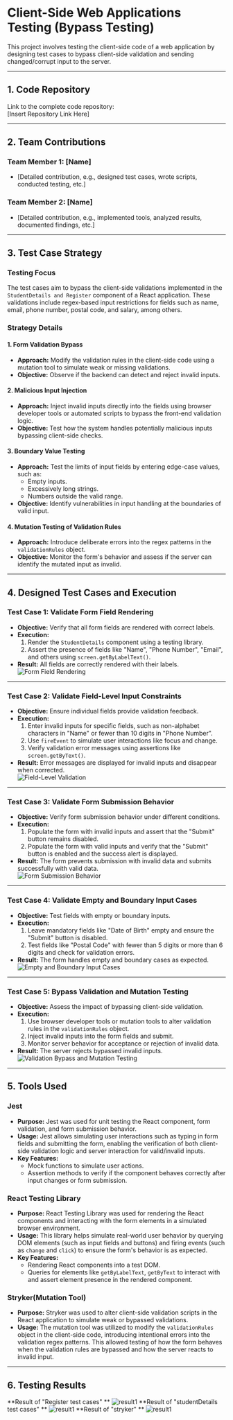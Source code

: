 # Client-Side Web Applications Testing (Bypass Testing)

This project involves testing the client-side code of a web application by designing test cases to bypass client-side validation and sending changed/corrupt input to the server.

---

## 1. Code Repository  
Link to the complete code repository:  
[Insert Repository Link Here]  

---

## 2. Team Contributions  
### Team Member 1: [Name]  
- [Detailed contribution, e.g., designed test cases, wrote scripts, conducted testing, etc.]  

### Team Member 2: [Name]  
- [Detailed contribution, e.g., implemented tools, analyzed results, documented findings, etc.]  

---

## 3. Test Case Strategy  

### Testing Focus  
The test cases aim to bypass the client-side validations implemented in the `StudentDetails and Register` component of a React application. These validations include regex-based input restrictions for fields such as name, email, phone number, postal code, and salary, among others.

### Strategy Details  

#### 1. Form Validation Bypass  
- **Approach:** Modify the validation rules in the client-side code using a mutation tool to simulate weak or missing validations.  
- **Objective:** Observe if the backend can detect and reject invalid inputs.

#### 2. Malicious Input Injection  
- **Approach:** Inject invalid inputs directly into the fields using browser developer tools or automated scripts to bypass the front-end validation logic.  
- **Objective:** Test how the system handles potentially malicious inputs bypassing client-side checks.

#### 3. Boundary Value Testing  
- **Approach:** Test the limits of input fields by entering edge-case values, such as:  
  - Empty inputs.  
  - Excessively long strings.  
  - Numbers outside the valid range.  
- **Objective:** Identify vulnerabilities in input handling at the boundaries of valid input.

#### 4. Mutation Testing of Validation Rules  
- **Approach:** Introduce deliberate errors into the regex patterns in the `validationRules` object.  
- **Objective:** Monitor the form's behavior and assess if the server can identify the mutated input as invalid.

---


## 4. Designed Test Cases and Execution  

### Test Case 1: Validate Form Field Rendering  
- **Objective:** Verify that all form fields are rendered with correct labels.  
- **Execution:**  
  1. Render the `StudentDetails` component using a testing library.  
  2. Assert the presence of fields like "Name", "Phone Number", "Email", and others using `screen.getByLabelText()`.  
- **Result:** All fields are correctly rendered with their labels.  
 ![Form Field Rendering](screenshots/tc1.png) 
---

### Test Case 2: Validate Field-Level Input Constraints  
- **Objective:** Ensure individual fields provide validation feedback.  
- **Execution:**  
  1. Enter invalid inputs for specific fields, such as non-alphabet characters in "Name" or fewer than 10 digits in "Phone Number".  
  2. Use `fireEvent` to simulate user interactions like focus and change.  
  3. Verify validation error messages using assertions like `screen.getByText()`.  
- **Result:** Error messages are displayed for invalid inputs and disappear when corrected.  
![Field-Level Validation](screenshots/tc2.png)
---

### Test Case 3: Validate Form Submission Behavior  
- **Objective:** Verify form submission behavior under different conditions.  
- **Execution:**  
  1. Populate the form with invalid inputs and assert that the "Submit" button remains disabled.  
  2. Populate the form with valid inputs and verify that the "Submit" button is enabled and the success alert is displayed.  
- **Result:** The form prevents submission with invalid data and submits successfully with valid data.  
![Form Submission Behavior](screenshots/tc3.png)
---

### Test Case 4: Validate Empty and Boundary Input Cases  
- **Objective:** Test fields with empty or boundary inputs.  
- **Execution:**  
  1. Leave mandatory fields like "Date of Birth" empty and ensure the "Submit" button is disabled.  
  2. Test fields like "Postal Code" with fewer than 5 digits or more than 6 digits and check for validation errors.  
- **Result:** The form handles empty and boundary cases as expected.  
 ![Empty and Boundary Input Cases](screenshots/tc5.png)
---

### Test Case 5: Bypass Validation and Mutation Testing  
- **Objective:** Assess the impact of bypassing client-side validation.  
- **Execution:**  
  1. Use browser developer tools or mutation tools to alter validation rules in the `validationRules` object.  
  2. Inject invalid inputs into the form fields and submit.  
  3. Monitor server behavior for acceptance or rejection of invalid data.  
- **Result:** The server rejects bypassed invalid inputs.  
![Validation Bypass and Mutation Testing](screenshots/tc4.png)
---
## 5. Tools Used  

### Jest  
- **Purpose:** Jest was used for unit testing the React component, form validation, and form submission behavior.  
- **Usage:** Jest allows simulating user interactions such as typing in form fields and submitting the form, enabling the verification of both client-side validation logic and server interaction for valid/invalid inputs.  
- **Key Features:**  
  - Mock functions to simulate user actions.  
  - Assertion methods to verify if the component behaves correctly after input changes or form submission.

### React Testing Library  
- **Purpose:** React Testing Library was used for rendering the React components and interacting with the form elements in a simulated browser environment.  
- **Usage:** This library helps simulate real-world user behavior by querying DOM elements (such as input fields and buttons) and firing events (such as `change` and `click`) to ensure the form's behavior is as expected.  
- **Key Features:**  
  - Rendering React components into a test DOM.  
  - Queries for elements like `getByLabelText`, `getByText` to interact with and assert element presence in the rendered component.

### Stryker(Mutation Tool) 
- **Purpose:** Stryker was used to alter client-side validation scripts in the React application to simulate weak or bypassed validations.  
- **Usage:** The mutation tool was utilized to modify the `validationRules` object in the client-side code, introducing intentional errors into the validation regex patterns. This allowed testing of how the form behaves when the validation rules are bypassed and how the server reacts to invalid input.
 --- 
 ## 6. Testing Results
 **Result of "Register test cases" **
 ![result1](screenshots/result_1.png)
  **Result of "studentDetails test cases" **
   ![result1](screenshots/result_2.png)
    **Result of "stryker" **
     ![result1](screenshots/stryker.png)
  

